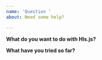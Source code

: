 ```yaml
---
name: 'Question '
about: Need some help?

---
```


**What do you want to do with Hls.js?**

**What have you tried so far?**
